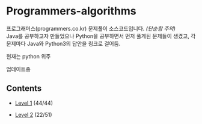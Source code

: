 # Programmers-algorithms
프로그래머스(programmers.co.kr) 문제풀이 소스코드입니다. *(단순함 주의)*   
Java를 공부하고자 만들었으나 Python을 공부하면서 먼저 풀게된 문제들이 생겼고, 각 문제마다 Java와 Python3의 답안을 링크로 걸어둠.

현재는 python 위주 

업데이트중

## Contents

+ [Level 1](https://github.com/ssub-e/Programmers-algorithms/tree/master/Level%201)
(44/44)

+ [Level 2](https://github.com/ssub-e/Programmers-algorithms/tree/master/Level%202)
(22/51)
